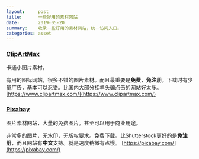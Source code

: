 ```yaml
---
layout:     post
title:      一些好用的素材网站
date:       2019-05-20
summary:    收录一些好用的素材网站，统一访问入口。
categories: asset
---
```


### [ClipArtMax](https://www.clipartmax.com/)

卡通小图片素材。

有用的图标网站，很多不错的图片素材。而且最重要是**免费**，**免注册**。下载时有少量广告，基本可以忍受。比国内大部分挂羊头骗点击的网站好太多。
[https://www.clipartmax.com/](https://www.clipartmax.com/)

### [Pixabay](https://pixabay.com/)

图片素材网站，大量的免费图片。甚至可以用于商业用途。

非常多的图片，无水印，无版权要求。免费下载。比Shutterstock更好的是**免注册**，而且网站有**中文**支持。就是速度稍微有点慢。
[https://pixabay.com/](https://pixabay.com/)
